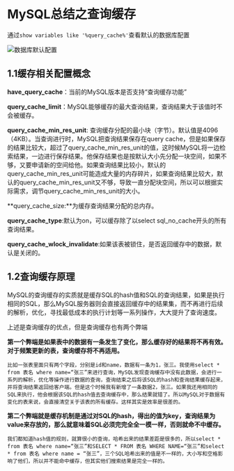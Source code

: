 # MySQL总结之查询缓存

通过`show variables like '%query_cache%'`查看默认的数据库配置

![数据库默认配置](https://upload-images.jianshu.io/upload_images/18375227-42c0d6317f9323e9.png?imageMogr2/auto-orient/strip|imageView2/2/w/391/format/webp)

## 1.1缓存相关配置概念

**have_query_cache**：当前的MySQL版本是否支持“查询缓存功能”

**query_cache_limit**：MySQL能够缓存的最大查询结果，查询结果大于该值时不会被缓存。

**query_cache_min_res_unit**: 查询缓存分配的最小块（字节）。默认值是4096（4KB）。当查询进行时，MySQL把查询结果保存在query cache，但是如果保存的结果比较大，超过了query_cache_min_res_unit的值，这时候MySQL将一边检索结果，一边进行保存结果。他保存结果也是按默认大小先分配一块空间，如果不够，又要申请新的空间给他。如果查询结果比较小，默认的query_cache_min_res_unit可能造成大量的内存碎片，如果查询结果比较大，默认的query_cache_min_res_unit又不够，导致一直分配块空间，所以可以根据实际需求，调节query_cache_min_res_unit的大小。

**query_cache_size:**为缓存查询结果分配的总内存。

**query_cache_type**:默认为on，可以缓存除了以select sql_no_cache开头的所有查询结果。

**query_cache_wlock_invalidate**:如果该表被锁住，是否返回缓存中的数据，默认是关闭的。

## **1.2查询缓存原理**

MySQL的查询缓存的实质就是缓存SQL的hash值和SQL的查询结果，如果是执行相同的SQL，那么MySQL服务器则会直接返回缓存中的结果集，而不再进行后续的解析，优化，寻找最低成本的执行计划等一系列操作，大大提升了查询速度。

上述是查询缓存的优点，但是查询缓存也有两个弊端

**第一个弊端是如果表中的数据有一条发生了变化，那么缓存好的结果将不再有效。对于频繁更新的表，查询缓存将不再适用。**

```
比如一张表里面只有两个字段，分别是id和name，数据有一条为1，张三。我使用select * from 表名 where name=“张三”来进行查询，MySQL发现查询缓存中没有此数据，会进行一系列的解析，优化等操作进行数据的查询，查询结束之后将该SQL的hash和查询结果缓存起来，并将查询结果返回给客户端。但是这个时候我有新增了一条数据2，张三。如果我还用相同的SQL来执行，他会根据该SQL的hash值去查询缓存中，那么结果就错了。所以MySQL对于数据有变化的表来说，会直接清空关于该表的所有缓存。这样其实是效率是很差的。
```

 **第二个弊端就是缓存机制是通过对SQL的hash，得出的值为key，查询结果为value来存放的，那么就意味着SQL必须完完全全一模一样，否则就命不中缓存。** 

```
我们都知道hash值的规则，就算很小的查询，哈希出来的结果差距是很多的，所以select * from 表名 where name=“张三”和SELECT * FROM 表名 WHERE NAME=“张三”和select * from 表名 where name = “张三”，三个SQL哈希出来的值是不一样的，大小写和空格影响了他们，所以并不能命中缓存，但其实他们搜索结果是完全一样的。
```

